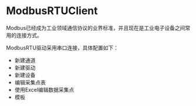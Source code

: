 # ModbusRTUClient

Modbus已经成为工业领域通信协议的业界标准，并且现在是工业电子设备之间常用的连接方式。

ModbusRTU驱动采用串口连接，具体配置如下：

- 新建通道
- 新建驱动
- 新建设备
- 编辑采集点表
- 使用Excel编辑数据采集点
- 模板

